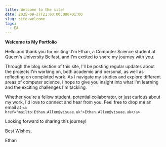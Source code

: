 ```yaml
---
title: Welcome to the site!
date: 2025-09-27T21:00:00.000+01:00
slug: site-welcome
tags:
  - EA
---
```

**Welcome to My Portfolio**

Hello and thank you for visiting! I'm Ethan, a Computer Science student at Queen's University Belfast, and I'm excited to share my journey with you.

Through the blog section of this site, I'll be posting regular updates about the projects I'm working on, both academic and personal, as well as reflecting on completed work. As I navigate my studies and explore different areas of computer science, I hope to give you insight into what I'm learning and the exciting challenges I'm tackling.

Whether you're a fellow student, potential collaborator, or just curious about my work, I'd love to connect and hear from you. Feel free to drop me an email at `<a href="mailto:Ethan.Allen@visuae.uk">Ethan.Allen@visuae.uk</a>`

Looking forward to sharing this journey!

Best Wishes,

Ethan
